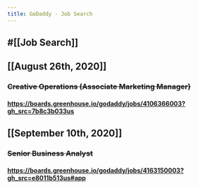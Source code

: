 ```yaml
---
title: GoDaddy - Job Search
---
```


## #[[Job Search]]

## 

## [[August 26th, 2020]]
### ~~Creative Operations (Associate Marketing Manager)~~
#### https://boards.greenhouse.io/godaddy/jobs/4106366003?gh_src=7b8c3b033us

## [[September 10th, 2020]]
### ~~Senior Business Analyst~~
#### https://boards.greenhouse.io/godaddy/jobs/4163150003?gh_src=e8011b513us#app
